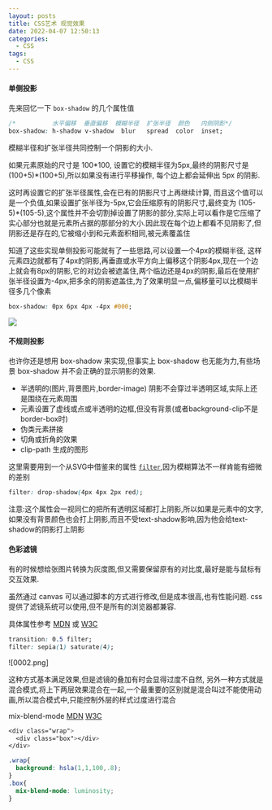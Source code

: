 ```yaml
---
layout: posts
title: CSS艺术 视觉效果
date: 2022-04-07 12:50:13
categories:
  - CSS
tags:
  - CSS
---
```



#### 单侧投影

先来回忆一下 `box-shadow` 的几个属性值

```css
/*          水平偏移  垂直偏移  模糊半径  扩张半径  颜色   内侧阴影*/
box-shadow: h-shadow v-shadow  blur   spread  color  inset;
```

模糊半径和扩张半径共同控制一个阴影的大小.

如果元素原始的尺寸是 100*100, 设置它的模糊半径为5px,最终的阴影尺寸是 (100+5)\*(100+5),所以如果没有进行平移操作, 每个边上都会延伸出 5px 的阴影.

这时再设置它的扩张半径属性,会在已有的阴影尺寸上再继续计算, 而且这个值可以是一个负值,如果设置扩张半径为-5px,它会压缩原有的阴影尺寸,最终变为 (105-5)\*(105-5),这个属性并不会切割掉设置了阴影的部分,实际上可以看作是它压缩了实心部分也就是元素所占据的那部分的大小.因此现在每个边上都看不见阴影了,但阴影还是存在的,它被缩小到和元素面积相同,被元素覆盖住

知道了这些实现单侧投影可能就有了一些思路,可以设置一个4px的模糊半径, 这样元素四边就都有了4px的阴影,再垂直或水平方向上偏移这个阴影4px,现在一个边上就会有8px的阴影,它的对边会被遮盖住,两个临边还是4px的阴影,最后在使用扩张半径设置为-4px,把多余的阴影遮盖住,为了效果明显一点,偏移量可以比模糊半径多几个像素

```css
box-shadow: 0px 6px 4px -4px #000;
```

![](0001.png)

#### 不规则投影

也许你还是想用 box-shadow 来实现,但事实上 box-shadow 也无能为力,有些场景 box-shadow 并不会正确的显示阴影的效果.

+ 半透明的(图片,背景图片,border-image) 阴影不会穿过半透明区域,实际上还是围绕在元素周围
+ 元素设置了虚线或点或半透明的边框,但没有背景(或者background-clip不是border-box时)
+ 伪类元素拼接
+ 切角或折角的效果
+ clip-path 生成的图形

这里需要用到一个从SVG中借鉴来的属性 [`filter`](https://css-tricks.com/almanac/properties/f/filter/),因为模糊算法不一样肯能有细微的差别

```css
filter: drop-shadow(4px 4px 2px red);
```

注意:这个属性会一视同仁的把所有透明区域都打上阴影,所以如果是元素中的文字,如果没有背景颜色也会打上阴影,而且不受text-shadow影响,因为他会给text-shadow的阴影打上阴影


#### 色彩滤镜

有的时候想给张图片转换为灰度图,但又需要保留原有的对比度,最好是能与鼠标有交互效果.

虽然通过 canvas 可以通过脚本的方式进行修改,但是成本很高,也有性能问题. css 提供了滤镜系统可以使用,但不是所有的浏览器都兼容.

具体属性参考 [MDN](https://developer.mozilla.org/zh-CN/docs/Web/CSS/filter#%E8%A7%84%E8%8C%83) 或 [W3C](https://drafts.fxtf.org/filter-effects/#FilterProperty)

```css
transition: 0.5 filter;
filter: sepia(1) saturate(4);
```

![0002.png]

这种方式基本满足效果,但是滤镜的叠加有时会显得过度不自然, 另外一种方式就是混合模式,将上下两层效果混合在一起,一个最重要的区别就是混合叫过不能使用动画,所以混合模式中,只能控制外层的样式过度进行混合   

mix-blend-mode [MDN](https://developer.mozilla.org/zh-CN/docs/Web/CSS/mix-blend-mode) [W3C](https://drafts.fxtf.org/compositing-1/#mix-blend-mode)


```css
<div class="wrap">
  <div class="box"></div>
</div>

.wrap{
  background: hsla(1,1,100,.8);
}
.box{
  mix-blend-mode: luminosity;
}
```